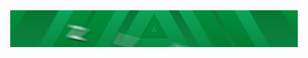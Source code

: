 <div align="center">
  <span><!--<img width="359" style="float: center;" src="https://komarev.com/ghpvc/?username=ZippyNeuron&color=0f7d57&style=for-the-badge&label=You+Are+Visitor">--></span>
  <span><img width="460" src="https://raw.githubusercontent.com/ZippyNeuron/ZippyNeuron/master/ZippyNeuron.gif"></span>
</div>
